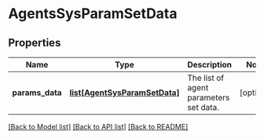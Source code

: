 # AgentsSysParamSetData

## Properties
Name | Type | Description | Notes
------------ | ------------- | ------------- | -------------
**params_data** | [**list[AgentSysParamSetData]**](AgentSysParamSetData.md) | The list of agent parameters set data. | [optional] 

[[Back to Model list]](../README.md#documentation-for-models) [[Back to API list]](../README.md#documentation-for-api-endpoints) [[Back to README]](../README.md)


